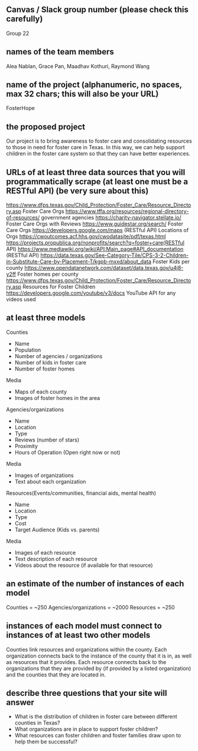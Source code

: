 ## Canvas / Slack group number (please check this carefully)
Group 22
## names of the team members
Alea Nablan, Grace Pan, Maadhav Kothuri, Raymond Wang
## name of the project (alphanumeric, no spaces, max 32 chars; this will also be your URL)
FosterHope
## the proposed project
Our project is to bring awareness to foster care and consolidating resources to those in need for foster care in Texas. In this way, we can help support children in the foster care system so that they can have better experiences.
## URLs of at least three data sources that you will programmatically scrape (at least one must be a RESTful API) (be very sure about this)

https://www.dfps.texas.gov/Child_Protection/Foster_Care/Resource_Directory.asp Foster Care Orgs
https://www.tffa.org/resources/regional-directory-of-resources/ government agencies
https://charity-navigator.stellate.io/ Foster Care Orgs with Reviews
https://www.guidestar.org/search/ Foster Care Orgs
https://developers.google.com/maps (RESTful API) Locations of Orgs
https://cwoutcomes.acf.hhs.gov/cwodatasite/pdf/texas.html
https://projects.propublica.org/nonprofits/search?q=foster+care(RESTful API)
https://www.mediawiki.org/wiki/API:Main_page#API_documentation (RESTful API)
https://data.texas.gov/See-Category-Tile/CPS-3-2-Children-in-Substitute-Care-by-Placement-T/kgpb-mxxd/about_data Foster Kids per county
https://www.opendatanetwork.com/dataset/data.texas.gov/u4j8-y2ff Foster homes per county
https://www.dfps.texas.gov/Child_Protection/Foster_Care/Resource_Directory.asp Resources for Foster Children
https://developers.google.com/youtube/v3/docs YouTube API for any videos used

## at least three models
Counties
-   Name
-   Population
-   Number of agencies / organizations
-   Number of kids in foster care
-   Number of foster homes

Media
-   Maps of each county
-   Images of foster homes in the area

Agencies/organizations
-   Name
-   Location
-   Type 
-   Reviews (number of stars)
-   Proximity
-   Hours of Operation (Open right now or not)

Media
-   Images of organizations
-   Text about each organization

Resources(Events/communities, financial aids, mental health)
-   Name
-   Location
-   Type
-   Cost
-   Target Audience (Kids vs. parents)

Media
-   Images of each resource
-   Text description of each resource
-   Videos about the resource (if available for that resource)

## an estimate of the number of instances of each model
Counties = ~250
Agencies/organizations = ~2000
Resources = ~250

## instances of each model must connect to instances of at least two other models
Counties link resources and organizations within the county. Each organization connects back to the instance of the county that it is in, as well as resources that it provides. Each resource connects back to the organizations that they are provided by (if provided by a listed organization) and the counties that they are located in.

## describe three questions that your site will answer

- What is the distribution of children in foster care between different counties in Texas?
- What organizations are in place to support foster children?
- What resources can foster children and foster families draw upon to help them be successful?
